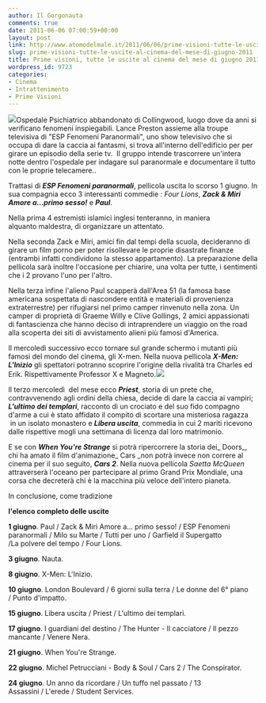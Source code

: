 ```yaml
---
author: Il Gorgonauta
comments: true
date: 2011-06-06 07:00:59+00:00
layout: post
link: http://www.atomodelmale.it/2011/06/06/prime-visioni-tutte-le-uscite-al-cinema-del-mese-di-giugno-2011/
slug: prime-visioni-tutte-le-uscite-al-cinema-del-mese-di-giugno-2011
title: Prime visioni, tutte le uscite al cinema del mese di giugno 2011.
wordpress_id: 9723
categories:
- Cinema
- Intrattenimento
- Prime Visioni
---
```


[![](http://www.atomodelmale.it/wp-content/uploads/2011/06/esp-fenomeni-paranormali-210x300.jpg)](http://www.atomodelmale.it/wp-content/uploads/2011/06/esp-fenomeni-paranormali.jpg)Ospedale Psichiatrico abbandonato di Collingwood, luogo dove da anni si verificano fenomeni inspiegabili. Lance Preston assieme alla troupe televisiva di "ESP Fenomeni Paranormali", uno show televisivo che si occupa di dare la caccia ai fantasmi, si trova all'interno dell'edificio per per girare un episodio della serie tv.  Il gruppo intende trascorrere un'intera notte dentro l'ospedale per indagare sul paranormale e documentare il tutto con le proprie telecamere..

Trattasi di **_ESP Fenomeni paranormali_**, pellicola uscita lo scorso 1 giugno. In sua compagnia ecco 3 interessanti commedie : _Four Lions_, _**Zack & Miri Amore a...primo sesso!**_ e _**Paul**_.

Nella prima 4 estremisti islamici inglesi tenteranno, in maniera alquanto maldestra, di organizzare un attentato.

Nella seconda Zack e Miri, amici fin dal tempi della scuola, decideranno di girare un film porno per poter risollevare le proprie disastrate finanze (entrambi infatti condividono la stesso appartamento). La preparazione della pellicola sarà inoltre l'occasione per chiarire, una volta per tutte, i sentimenti che i 2 provano l'uno per l'altro.



Nella terza infine l'alieno Paul scapperà dall'Area 51 (la famosa base americana sospettata di nascondere entità e materiali di provenienza extraterrestre) per rifugiarsi nel primo camper rinvenuto nella zona. Un camper di proprietà di Graeme Willy e Clive Gollings, 2 amici appassionati di fantascienza che hanno deciso di intraprendere un viaggio on the road alla scoperta dei siti di avvistamento alieni più famosi d'America.

Il mercoledì successivo ecco tornare sul grande schermo i mutanti più famosi del mondo del cinema, gli X-men. Nella nuova pellicola **_X-Men: L'Inizio_** gli spettatori potranno scoprire l'origine della rivalità tra Charles ed Erik. Rispettivamente Professor X e Magneto.[![](http://www.atomodelmale.it/wp-content/uploads/2011/06/X-Men-lInizio-300x190.jpg)](http://www.atomodelmale.it/wp-content/uploads/2011/06/X-Men-lInizio.jpg)

Il terzo mercoledì  del mese ecco **_Priest_**, storia di un prete che, contravvenendo agli ordini della chiesa, decide di dare la caccia ai vampiri; **_L'ultimo dei templari_**, racconto di un crociato e del suo fido compagno d'arme a cui è stato affidato il compito di scortare una misteriosa ragazza  in un isolato monastero e **_Libera uscita_**, commedia in cui 2 mariti ricevono dalle rispettive mogli una settimana di licenza dal loro matrimonio.

E se con **_When You're Strange_** si potrà ripercorrere la storia dei_ Doors_, chi ha amato il film d'animazione_ Cars _non potrà invece non correre al cinema per il suo seguito, **_Cars 2_**. Nella nuova pellicola _Saetta McQueen_ attraverserà l'oceano per partecipare al primo Grand Prix Mondiale, una corsa che decreterà chi è la macchina più veloce dell'intero pianeta.


In conclusione, come tradizione




**l'elenco completo delle uscite**


**1 giugno**. Paul / Zack & Miri Amore a... primo sesso! / ESP Fenomeni paranormali / Milo su Marte / Tutti per uno / Garfield il Supergatto /La polvere del tempo / Four Lions.

**3 giugno**. Nauta.

**8 giugno**. X-Men: L'Inizio.

**10 giugno**. London Boulevard / 6 giorni sulla terra / Le donne del 6° piano / Punto d'impatto.

**15 giugno**. Libera uscita / Priest / L'ultimo dei templari.

**17 giugno**. I guardiani del destino / The Hunter - Il cacciatore / Il pezzo mancante / Venere Nera.

**21 giugno**. When You're Strange.

**22 giugno**. Michel Petrucciani - Body & Soul / Cars 2 / The Conspirator.

**24 giugno**. Un anno da ricordare / Un tuffo nel passato / 13 Assassini / L'erede / Student Services.
